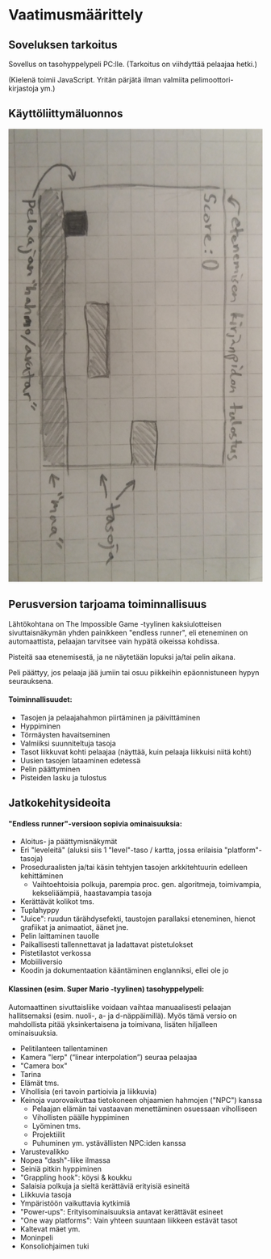 # Vaatimusmäärittely

## Soveluksen tarkoitus
Sovellus on tasohyppelypeli PC:lle. (Tarkoitus on viihdyttää pelaajaa hetki.)

(Kielenä toimii JavaScript. Yritän pärjätä ilman valmiita pelimoottori-kirjastoja ym.)

## Käyttöliittymäluonnos
![kayttoliittymaluonnos](https://github.com/magael/otm-harjoitustyo/blob/master/dokumentaatio/otm_kayttoliittymaluonnos.jpg)

## Perusversion tarjoama toiminnallisuus
Lähtökohtana on The Impossible Game -tyylinen kaksiulotteisen sivuttaisnäkymän yhden painikkeen "endless runner", eli eteneminen on automaattista, pelaajan tarvitsee vain hypätä oikeissa kohdissa.

Pisteitä saa etenemisestä, ja ne näytetään lopuksi ja/tai pelin aikana.

Peli päättyy, jos pelaaja jää jumiin tai osuu piikkeihin epäonnistuneen hypyn seurauksena.

#### Toiminnallisuudet:
* Tasojen ja pelaajahahmon piirtäminen ja päivittäminen
* Hyppiminen
* Törmäysten havaitseminen
* Valmiiksi suunniteltuja tasoja
* Tasot liikkuvat kohti pelaajaa (näyttää, kuin pelaaja liikkuisi niitä kohti)
* Uusien tasojen lataaminen edetessä
* Pelin päättyminen
* Pisteiden lasku ja tulostus

## Jatkokehitysideoita

#### "Endless runner"-versioon sopivia ominaisuuksia:
* Aloitus- ja päättymisnäkymät
* Eri "leveleitä" (aluksi siis 1 "level"-taso / kartta, jossa erilaisia "platform"-tasoja)
* Proseduraalisten ja/tai käsin tehtyjen tasojen arkkitehtuurin edelleen kehittäminen
  * Vaihtoehtoisia polkuja, parempia proc. gen. algoritmeja, toimivampia, kekseliäämpiä, haastavampia tasoja
* Kerättävät kolikot tms.
* Tuplahyppy
* "Juice": ruudun tärähdysefekti, taustojen parallaksi eteneminen, hienot grafiikat ja animaatiot, äänet jne.
* Pelin laittaminen tauolle
* Paikallisesti tallennettavat ja ladattavat pistetulokset
* Pistetilastot verkossa
* Mobiiliversio
* Koodin ja dokumentaation kääntäminen englanniksi, ellei ole jo

#### Klassinen (esim. Super Mario -tyylinen) tasohyppelypeli:
Automaattinen sivuttaisliike voidaan vaihtaa manuaalisesti pelaajan hallitsemaksi (esim. nuoli-, a- ja d-näppäimillä). Myös tämä versio on mahdollista pitää yksinkertaisena ja toimivana, lisäten hiljalleen ominaisuuksia.

* Pelitilanteen tallentaminen
* Kamera "lerp" (“linear interpolation”) seuraa pelaajaa
* "Camera box"
* Tarina
* Elämät tms.
* Vihollisia (eri tavoin partioivia ja liikkuvia)
* Keinoja vuorovaikuttaa tietokoneen ohjaamien hahmojen ("NPC") kanssa
  * Pelaajan elämän tai vastaavan menettäminen osuessaan viholliseen
  * Vihollisten päälle hyppiminen
  * Lyöminen tms.
  * Projektiilit
  * Puhuminen ym. ystävällisten NPC:iden kanssa
* Varustevalikko
* Nopea "dash"-liike ilmassa
* Seiniä pitkin hyppiminen
* "Grappling hook": köysi & koukku
* Salaisia polkuja ja sieltä kerättäviä erityisiä esineitä
* Liikkuvia tasoja
* Ympäristöön vaikuttavia kytkimiä
* "Power-ups": Erityisominaisuuksia antavat kerättävät esineet
* "One way platforms": Vain yhteen suuntaan liikkeen estävät tasot
* Kaltevat mäet ym.
* Moninpeli
* Konsoliohjaimen tuki
